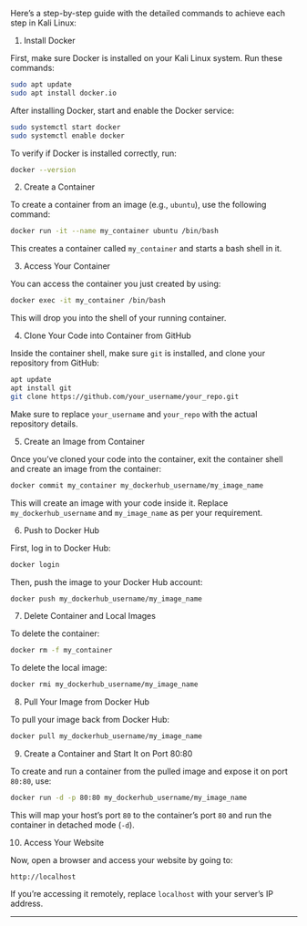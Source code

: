 Here’s a step-by-step guide with the detailed commands to achieve each step in Kali Linux:

1. Install Docker

First, make sure Docker is installed on your Kali Linux system. Run these commands:

```bash
sudo apt update
sudo apt install docker.io
```

After installing Docker, start and enable the Docker service:

```bash
sudo systemctl start docker
sudo systemctl enable docker
```

To verify if Docker is installed correctly, run:

```bash
docker --version
```

2. Create a Container

To create a container from an image (e.g., `ubuntu`), use the following command:

```bash
docker run -it --name my_container ubuntu /bin/bash
```

This creates a container called `my_container` and starts a bash shell in it.

3. Access Your Container

You can access the container you just created by using:

```bash
docker exec -it my_container /bin/bash
```

This will drop you into the shell of your running container.

4. Clone Your Code into Container from GitHub

Inside the container shell, make sure `git` is installed, and clone your repository from GitHub:

```bash
apt update
apt install git
git clone https://github.com/your_username/your_repo.git
```

Make sure to replace `your_username` and `your_repo` with the actual repository details.

5. Create an Image from Container

Once you’ve cloned your code into the container, exit the container shell and create an image from the container:

```bash
docker commit my_container my_dockerhub_username/my_image_name
```

This will create an image with your code inside it. Replace `my_dockerhub_username` and `my_image_name` as per your requirement.

6. Push to Docker Hub

First, log in to Docker Hub:

```bash
docker login
```

Then, push the image to your Docker Hub account:

```bash
docker push my_dockerhub_username/my_image_name
```

7. Delete Container and Local Images

To delete the container:

```bash
docker rm -f my_container
```

To delete the local image:

```bash
docker rmi my_dockerhub_username/my_image_name
```

8. Pull Your Image from Docker Hub

To pull your image back from Docker Hub:

```bash
docker pull my_dockerhub_username/my_image_name
```

9. Create a Container and Start It on Port 80:80

To create and run a container from the pulled image and expose it on port `80:80`, use:

```bash
docker run -d -p 80:80 my_dockerhub_username/my_image_name
```

This will map your host’s port `80` to the container’s port `80` and run the container in detached mode (`-d`).

10. Access Your Website

Now, open a browser and access your website by going to:

```
http://localhost
```

If you’re accessing it remotely, replace `localhost` with your server’s IP address.

---
